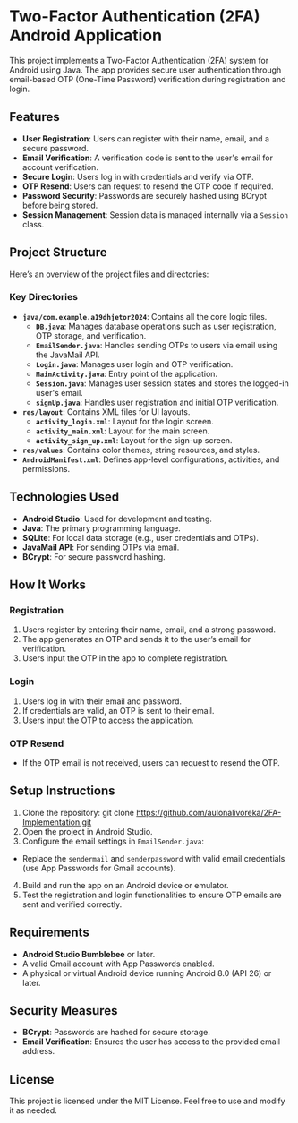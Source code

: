 # Two-Factor Authentication (2FA) Android Application

This project implements a Two-Factor Authentication (2FA) system for Android using Java. The app provides secure user authentication through email-based OTP (One-Time Password) verification during registration and login.

## Features
- **User Registration**: Users can register with their name, email, and a secure password.
- **Email Verification**: A verification code is sent to the user's email for account verification.
- **Secure Login**: Users log in with credentials and verify via OTP.
- **OTP Resend**: Users can request to resend the OTP code if required.
- **Password Security**: Passwords are securely hashed using BCrypt before being stored.
- **Session Management**: Session data is managed internally via a `Session` class.

## Project Structure
Here’s an overview of the project files and directories:

### **Key Directories**
- **`java/com.example.a19dhjetor2024`**: Contains all the core logic files.
  - **`DB.java`**: Manages database operations such as user registration, OTP storage, and verification.
  - **`EmailSender.java`**: Handles sending OTPs to users via email using the JavaMail API.
  - **`Login.java`**: Manages user login and OTP verification.
  - **`MainActivity.java`**: Entry point of the application.
  - **`Session.java`**: Manages user session states and stores the logged-in user's email.
  - **`signUp.java`**: Handles user registration and initial OTP verification.
- **`res/layout`**: Contains XML files for UI layouts.
  - **`activity_login.xml`**: Layout for the login screen.
  - **`activity_main.xml`**: Layout for the main screen.
  - **`activity_sign_up.xml`**: Layout for the sign-up screen.
- **`res/values`**: Contains color themes, string resources, and styles.
- **`AndroidManifest.xml`**: Defines app-level configurations, activities, and permissions.

## Technologies Used
- **Android Studio**: Used for development and testing.
- **Java**: The primary programming language.
- **SQLite**: For local data storage (e.g., user credentials and OTPs).
- **JavaMail API**: For sending OTPs via email.
- **BCrypt**: For secure password hashing.

## How It Works
### **Registration**
1. Users register by entering their name, email, and a strong password.
2. The app generates an OTP and sends it to the user’s email for verification.
3. Users input the OTP in the app to complete registration.

### **Login**
1. Users log in with their email and password.
2. If credentials are valid, an OTP is sent to their email.
3. Users input the OTP to access the application.

### **OTP Resend**
- If the OTP email is not received, users can request to resend the OTP.

## Setup Instructions
1. Clone the repository:
git clone https://github.com/aulonalivoreka/2FA-Implementation.git
2. Open the project in Android Studio.
3. Configure the email settings in `EmailSender.java`:
- Replace the `sendermail` and `senderpassword` with valid email credentials (use App Passwords for Gmail accounts).
4. Build and run the app on an Android device or emulator.
5. Test the registration and login functionalities to ensure OTP emails are sent and verified correctly.

## Requirements
- **Android Studio Bumblebee** or later.
- A valid Gmail account with App Passwords enabled.
- A physical or virtual Android device running Android 8.0 (API 26) or later.

## Security Measures
- **BCrypt**: Passwords are hashed for secure storage.
- **Email Verification**: Ensures the user has access to the provided email address.

## License
This project is licensed under the MIT License. Feel free to use and modify it as needed.



